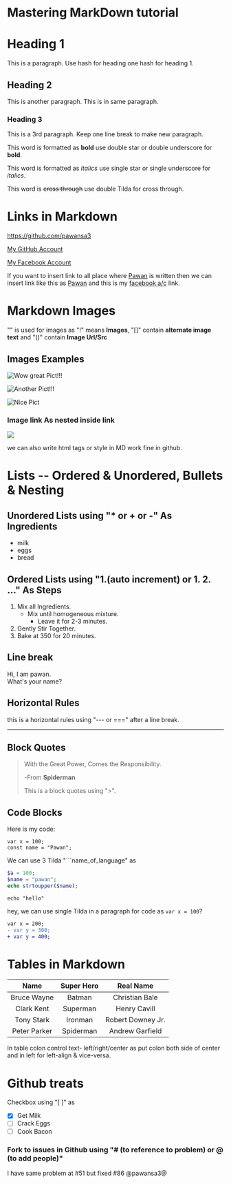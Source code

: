 # Mastering MarkDown tutorial

# Heading 1 
This is a paragraph. Use hash for heading one hash for heading 1.

## Heading 2
This is another paragraph.
This is in same paragraph.

### Heading 3
This is a 3rd paragraph. Keep one line break to make new paragraph.


This word is formatted as **bold** use double star or double underscore for __bold__.

This word is formatted as *italics* use single star or single underscore for _italics_.

This word is ~~cross through~~ use double Tilda for cross through.


# Links in Markdown
<https://github.com/pawansa3>

[My GitHub Account](https://github.com/pawansa3)

[My Facebook Account](https://facebook.com/sa3.pawan "This the link title for facebook a/c")

If you want to insert link to all place where [Pawan][1] is written then we can insert link like this as [Pawan][1] and this is my [facebook a/c][fb] link.


[1]: https://github.com/pawansa3
[fb]: https://facebook.com/sa3.pawan 


# Markdown Images

"![]()" is used for images as "!" means **Images**, "[]" contain **alternate image text** and "()" contain **Image Url/Src**

## Images Examples

![Wow great Pict!!!](http://unsplash.it/500/500?random)

![Another Pict!!!](http://unsplash.it/500/500?random "this is the title")

![Nice Pict][pic]

### Image link As nested inside link
[![](http://unsplash.it/50/50?image=900)](http://unsplash.it/500/500?image=900)


we can also write html tags or style in MD work fine in github.

[pic]: http://unsplash.it/500/500?image=900


# Lists -- Ordered & Unordered, Bullets & Nesting

## Unordered Lists using "* or + or -" As Ingredients

+ milk
+ eggs
+ bread

## Ordered Lists using "1.(auto increment) or 1. 2. ..." As Steps

1. Mix all Ingredients.
	* Mix until homogeneous mixture.
		* Leave it for 2-3 minutes.
1. Gently Stir Together.
1. Bake at 350 for 20 minutes.


## Line break
Hi, I am pawan.<br>
What's your name?

## Horizontal Rules

this is a horizontal rules using "--- or ===" after a line break.

---

## Block Quotes
> With the Great Power, Comes the Responsibility.
> 
> -From **Spiderman**
> 
> This is a block quotes using ">".


## Code Blocks

Here is my code:

	var x = 100;
	const name = "Pawan";

We can use 3 Tilda "```name_of_language" as

```php
$a = 100;
$name = "pawan";
echo strtoupper($name);
```

```
echo "hello"
```

hey, we can use single Tilda in a paragraph for code as `var x = 100`?

```diff
var x = 200;
- var y = 300;
+ var y = 400;
```


# Tables in Markdown
| Name | Super Hero | Real Name |
|:----:|:----------:|:---------:|
|Bruce Wayne|Batman|Christian Bale|
|Clark Kent|Superman|Henry Cavill|
| Tony Stark|Ironman|Robert Downey Jr.|
|Peter Parker|Spiderman|Andrew Garfield|

In table colon control text- left/right/center as put colon both side of center and in left for left-align & vice-versa. 


# Github treats

Checkbox using "[ ]" as

* [x] Get Milk
* [ ] Crack Eggs
* [ ] Cook Bacon

### Fork to issues in Github using "# (to reference to problem) or @ (to add people)"
I have same problem at #51 but fixed #86 @pawansa3@


